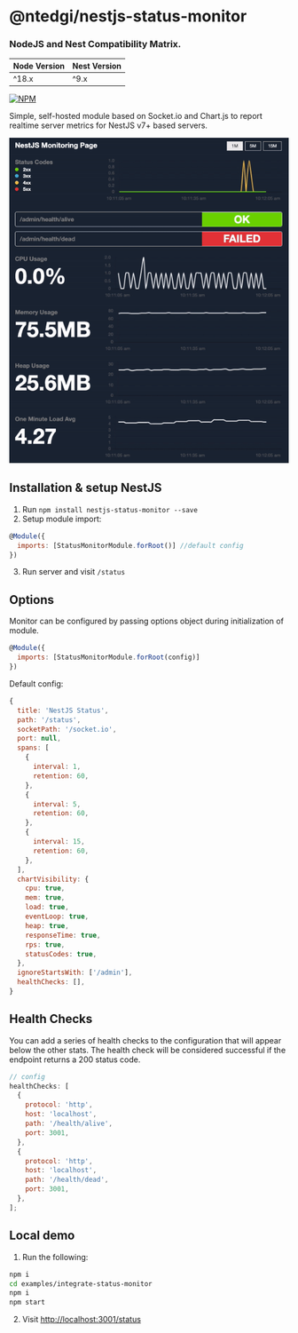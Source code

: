 # @ntedgi/nestjs-status-monitor

### NodeJS and Nest Compatibility Matrix.

| Node Version | Nest Version |
|--------------|--------------|
| ^18.x        | ^9.x         |


[![NPM](https://nodei.co/npm/@ntedgi/nestjs-status-monitor.png?downloads=true&downloadRank=true&stars=true)](https://nodei.co/npm/@ntedgi/nestjs-status-monitor/)

Simple, self-hosted module based on Socket.io and Chart.js to report realtime server metrics for NestJS v7+ based servers.

![Status monitor page](./assets/demo.gif "Status monitor page")


## Installation & setup NestJS 

1. Run `npm install nestjs-status-monitor --save`
2. Setup module import:

```javascript
@Module({
  imports: [StatusMonitorModule.forRoot()] //default config
})
```

3. Run server and visit `/status`

## Options

Monitor can be configured by passing options object during initialization of
module.

```javascript
@Module({
  imports: [StatusMonitorModule.forRoot(config)]
})
```

Default config:

```javascript
{
  title: 'NestJS Status',
  path: '/status',
  socketPath: '/socket.io',
  port: null, 
  spans: [
    {
      interval: 1, 
      retention: 60, 
    },
    {
      interval: 5,
      retention: 60,
    },
    {
      interval: 15, 
      retention: 60,
    },
  ],
  chartVisibility: {
    cpu: true,
    mem: true,
    load: true,
    eventLoop: true,
    heap: true,
    responseTime: true,
    rps: true,
    statusCodes: true,
  },
  ignoreStartsWith: ['/admin'],
  healthChecks: [],
}
```

## Health Checks

You can add a series of health checks to the configuration that will appear
below the other stats. The health check will be considered successful if the
endpoint returns a 200 status code.

```javascript
// config
healthChecks: [
  {
    protocol: 'http',
    host: 'localhost',
    path: '/health/alive',
    port: 3001,
  },
  {
    protocol: 'http',
    host: 'localhost',
    path: '/health/dead',
    port: 3001,
  },
];
```

## Local demo

1. Run the following:

```sh
npm i
cd examples/integrate-status-monitor
npm i
npm start
```

2. Visit [http://localhost:3001/status](http://localhost:3001/status)
